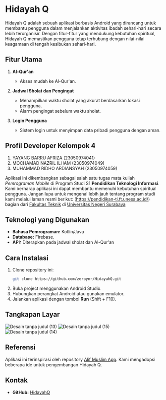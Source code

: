 # Hidayah Q

Hidayah Q adalah sebuah aplikasi berbasis Android yang dirancang untuk membantu pengguna dalam menjalankan aktivitas ibadah sehari-hari secara lebih terorganisir. Dengan fitur-fitur yang mendukung kebutuhan spiritual, Hidayah Q memastikan pengguna tetap terhubung dengan nilai-nilai keagamaan di tengah kesibukan sehari-hari.

## Fitur Utama

1. **Al-Qur'an**
   - Akses mudah ke Al-Qur'an.

2. **Jadwal Sholat dan Pengingat**
   - Menampilkan waktu sholat yang akurat berdasarkan lokasi pengguna.
   - Alarm pengingat sebelum waktu sholat.

3. **Login Pengguna**
   - Sistem login untuk menyimpan data pribadi pengguna dengan aman.
     
## Profil Developer Kelompok 4

1. YAYANG BARRU AFRIZA	      (23050974041)
2. MOCHAMAD NAZRIL ILHAM	   (23050974049)
3. MUHAMMAD RIDHO ARDIANSYAH	(23050974059)

Aplikasi ini dikembangkan sebagai salah satu tugas mata kuliah *Pemrograman Mobile* di Program Studi S1 **Pendidikan Teknologi Informasi**. Kami berharap aplikasi ini dapat membantu memenuhi kebutuhan spiritual pengguna. Jangan lupa untuk mengenal lebih jauh tentang program studi kami melalui laman resmi berikut: (https://pendidikan-ti.ft.unesa.ac.id/) bagian dari [Fakultas Teknik](https://ft.unesa.ac.id/) di [Universitas Negeri Surabaya](https://unesa.ac.id/)

## Teknologi yang Digunakan

- **Bahasa Pemrograman:** Kotlin/Java
- **Database:** Firebase.
- **API:** Diterapkan pada jadwal sholat dan Al-Qur'an
## Cara Instalasi

1. Clone repository ini:
   ```bash
   git clone https://github.com/zeroynr/HidayahQ.git
   ```
2. Buka project menggunakan Android Studio.
3. Hubungkan perangkat Android atau gunakan emulator.
4. Jalankan aplikasi dengan tombol **Run** (Shift + F10).

## Tangkapan Layar

![Desain tanpa judul (13)](https://github.com/user-attachments/assets/9fe27bdf-88ae-4874-82c5-15bcec9a36ef)
![Desain tanpa judul (15)](https://github.com/user-attachments/assets/073f6a47-a22a-4846-a6a5-a7b99c2df848)
![Desain tanpa judul (14)](https://github.com/user-attachments/assets/c9c1370c-2659-4284-917f-95349cd4c7c4)

## Referensi

Aplikasi ini terinspirasi oleh repository [Alif Muslim App](https://github.com/derysudrajat/alif-muslim-app.git). Kami mengadopsi beberapa ide untuk pengembangan Hidayah Q.

## Kontak
- **GitHub:** [HidayahQ](https://github.com/zeronyr/hidayahq)
